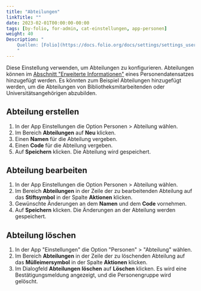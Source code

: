```yaml
---
title: "Abteilungen"
linkTitle: ""
date: 2023-02-01T00:00:00-00:00
tags: [by-folio, for-admin, cat-einstellungen, app-personen]
weight: 40
Description: "
    Quellen: [Folio](https://docs.folio.org/docs/settings/settings_users/settings_users/#settings--users--departments) & [GBV](https://info.gbv.de/display/FOLIOGBVEXTERN/Einstellungen+%28Personen%29%3A+Abteilungen)
    "
---
```


Diese Einstellung verwenden, um Abteilungen zu konfigurieren. Abteilungen können im [Abschnitt "Erweiterte Informationen"](https://info.gbv.de/display/FOLIOGBVEXTERN/Folio%3A+Person+anlegen) eines Personendatensatzes hinzugefügt werden. Es könnten zum Beispiel Abteilungen hinzugefügt werden, um die Abteilungen von Bibliotheksmitarbeitenden oder Universitätsangehörigen abzubilden.

## Abteilung erstellen

1.  In der App Einstellungen die Option Personen > Abteilung wählen.
2.  Im Bereich **Abteilungen** auf **Neu** klicken.
3.  Einen **Namen** für die Abteilung vergeben.
4.  Einen **Code** für die Abteilung vergeben.
5.  Auf **Speichern** klicken. Die Abteilung wird gespeichert.

## Abteilung bearbeiten

1.  In der App Einstellungen die Option Personen > Abteilung wählen.
2.  Im Bereich **Abteilungen** in der Zeile der zu bearbeitenden Abteilung auf das **Stiftsymbol** in der Spalte **Aktionen** klicken.
3.  Gewünschte Änderungen an dem **Namen** und dem **Code** vornehmen.
4.  Auf **Speichern** klicken. Die Änderungen an der Abteilung werden gespeichert.

## Abteilung löschen

1.  In der App "Einstellungen" die Option "Personen" > "Abteilung" wählen.
2.  Im Bereich **Abteilungen** in der Zeile der zu löschenden Abteilung auf das **Mülleimersymbol** in der Spalte **Aktionen** klicken.
3.  Im Dialogfeld **Abteilungen** **löschen** auf **Löschen** klicken. Es wird eine Bestätigungsmeldung angezeigt, und die Personengruppe wird gelöscht.
